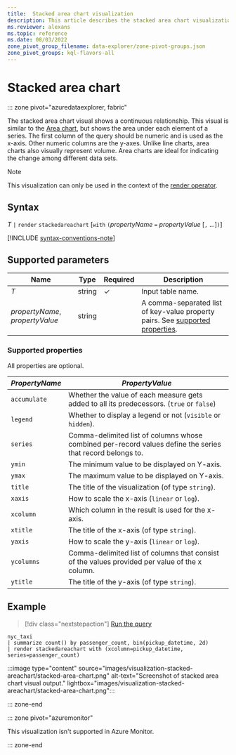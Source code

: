 ```yaml
---
title:  Stacked area chart visualization
description: This article describes the stacked area chart visualization in Azure Data Explorer.
ms.reviewer: alexans
ms.topic: reference
ms.date: 08/03/2022
zone_pivot_group_filename: data-explorer/zone-pivot-groups.json
zone_pivot_groups: kql-flavors-all
---
```

# Stacked area chart

::: zone pivot="azuredataexplorer, fabric"

The stacked area chart visual shows a continuous relationship. This visual is similar to the [Area chart](visualization-areachart.md), but shows the area under each element of a series. The first column of the query should be numeric and is used as the x-axis. Other numeric columns are the y-axes. Unlike line charts, area charts also visually represent volume. Area charts are ideal for indicating the change among different data sets.

> [!NOTE]
> This visualization can only be used in the context of the [render operator](renderoperator.md).

## Syntax

*T* `|` `render` `stackedareachart` [`with` `(`*propertyName* `=` *propertyValue* [`,` ...]`)`]

[!INCLUDE [syntax-conventions-note](../../includes/syntax-conventions-note.md)]

## Supported parameters

| Name | Type | Required | Description |
| -- | -- | -- | -- |
| *T* | string | &check; | Input table name.|
| *propertyName*, *propertyValue* | string | | A comma-separated list of key-value property pairs. See [supported properties](#supported-properties).|

### Supported properties

All properties are optional.

|*PropertyName*|*PropertyValue*                                                                   |
|--------------|----------------------------------------------------------------------------------|
|`accumulate`  |Whether the value of each measure gets added to all its predecessors. (`true` or `false`)|
|`legend`      |Whether to display a legend or not (`visible` or `hidden`).                       |
|`series`      |Comma-delimited list of columns whose combined per-record values define the series that record belongs to.|
|`ymin`        |The minimum value to be displayed on Y-axis.                                      |
|`ymax`        |The maximum value to be displayed on Y-axis.                                      |
|`title`       |The title of the visualization (of type `string`).                                |
|`xaxis`       |How to scale the x-axis (`linear` or `log`).                                      |
|`xcolumn`     |Which column in the result is used for the x-axis.                                |
|`xtitle`      |The title of the x-axis (of type `string`).                                       |
|`yaxis`       |How to scale the y-axis (`linear` or `log`).                                      |
|`ycolumns`    |Comma-delimited list of columns that consist of the values provided per value of the x column.|
|`ytitle`      |The title of the y-axis (of type `string`).                                       |

## Example

> [!div class="nextstepaction"]
> <a href="https://dataexplorer.azure.com/clusters/help/databases/Samples?query=H4sIAAAAAAAAA2WNMQ7CMAwAd17hMZE6sfctketY1CpxI9sRLeLxIEZYT7o7PakEHnJ5gY/W0OTJQPvQSBmWEzq6s97YyhdOsIimLrSNXioGhzSe4FrzJ2CslQ08kDauaIy0ogU8JFZIB+330XT+k51N2OefU34D4n9FXJoAAAA=" target="_blank">Run the query</a>

```kusto
nyc_taxi
| summarize count() by passenger_count, bin(pickup_datetime, 2d)
| render stackedareachart with (xcolumn=pickup_datetime, series=passenger_count)
```

:::image type="content" source="images/visualization-stacked-areachart/stacked-area-chart.png" alt-text="Screenshot of stacked area chart visual output." lightbox="images/visualization-stacked-areachart/stacked-area-chart.png":::

::: zone-end

::: zone pivot="azuremonitor"

This visualization isn't supported in Azure Monitor.

::: zone-end